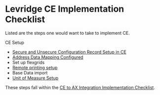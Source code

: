 # Levridge CE Implementation Checklist
Listed are the steps one would want to take to implement CE.

CE Setup

  - [Secure and Unsecure Configuration Record Setup in CE](Secure_Unsecure_Config.md)
  - [Address Data Mapping Configured](Address_Data_Mapping.md)
  - Set up flexgrids
  - [Remote printing setup](https://levridgesoftware.github.io/Levridge-CRM-Remote-Printing-Service/)
  - Base Data import
  - [Unit of Measure Setup](Unit_of_Measure_Setup.md)

These steps fall within the [CE to AX Integration Implementation Checklist](CE_to_AX_Integration_Implementation_Checklist.md).




